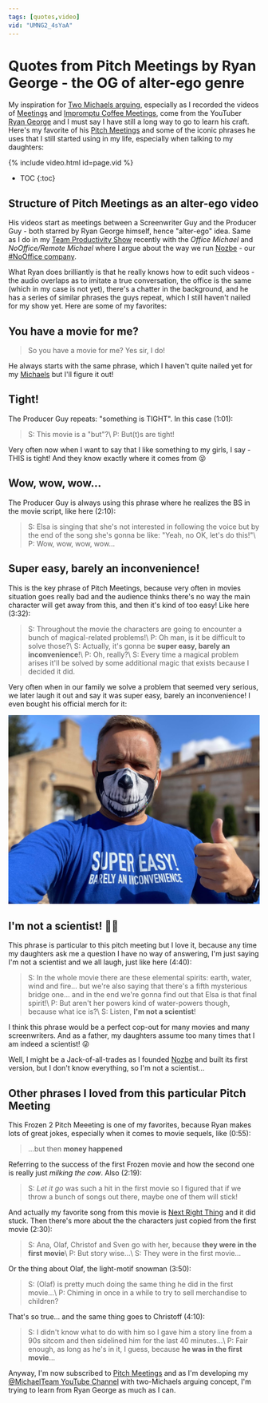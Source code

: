 ```yaml
---
tags: [quotes,video]
vid: "UMNG2_4sYaA"
---
```


# Quotes from Pitch Meetings by Ryan George - the OG of alter-ego genre

My inspiration for [Two Michaels arguing](/michaels), especially as I recorded the videos of [Meetings](/meetings) and [Impromptu Coffee Meetings](/coffee), come from the YouTuber [Ryan George](https://youtube.com/@ryangeorge) and I must say I have still a long way to go to learn his craft. Here's my favorite of his [Pitch Meetings][p] and some of the iconic phrases he uses that I still started using in my life, especially when talking to my daughters:

{% include video.html id=page.vid %}

<!--More-->

* TOC
{:toc}

## Structure of Pitch Meetings as an alter-ego video

His videos start as meetings between a Screenwriter Guy and the Producer Guy - both starred by Ryan George himself, hence "alter-ego" idea. Same as I do in my [Team Productivity Show](/vlog) recently with the *Office Michael* and *NoOffice/Remote Michael* where I argue about the way we run [Nozbe][n] - our [#NoOffice company](/nooffice).

What Ryan does brilliantly is that he really knows how to edit such videos - the audio overlaps as to imitate a true conversation, the office is the same (which in my case is not yet), there's a chatter in the background, and he has a series of similar phrases the guys repeat, which I still haven't nailed for my show yet. Here are some of my favorites:

## You have a movie for me?

> So you have a movie for me? Yes sir, I do!

He always starts with the same phrase, which I haven't quite nailed yet for my [Michaels](/michaels) but I'll figure it out!

## Tight!

The Producer Guy repeats: "something is TIGHT". In this case (1:01):

> S: This movie is a "but"?\\
> P: But(t)s are tight!

Very often now when I want to say that I like something to my girls, I say - THIS is tight! And they know exactly where it comes from 😜

## Wow, wow, wow…

The Producer Guy is always using this phrase where he realizes the BS in the movie script, like here (2:10):

> S: Elsa is singing that she's not interested in following the voice but by the end of the song she's gonna be like: "Yeah, no OK, let's do this!"\\
> P: Wow, wow, wow, wow…

## Super easy, barely an inconvenience!

This is the key phrase of Pitch Meetings, because very often in movies situation goes really bad and the audience thinks there's no way the main character will get away from this, and then it's kind of too easy! Like here (3:32):

> S: Throughout the movie the characters are going to encounter a bunch of magical-related problems!\\
> P: Oh man, is it be difficult to solve those?\\
> S: Actually, it's gonna be **super easy, barely an inconvenience**!\\
> P: Oh, really?\\
> S: Every time a magical problem arises it'll be solved by some additional magic that exists because I decided it did.

Very often when in our family we solve a problem that seemed very serious, we later laugh it out and say it was super easy, barely an inconvenience! I even bought his official merch for it:

![{{ page.title }} 2](/img/now201102.jpg)

## I'm not a scientist! 🧑‍🔬 

This phrase is particular to this pitch meeting but I love it, because any time my daughters ask me a question I have no way of answering, I'm just saying I'm not a scientist and we all laugh, just like here (4:40):

> S: In the whole movie there are these elemental spirits: earth, water, wind and fire… but we're also saying that there's a fifth mysterious bridge one… and in the end we're gonna find out that Elsa is that final spirit!\\
> P: But aren't her powers kind of water-powers though, because what ice is?\\
> S: Listen, **I'm not a scientist**!

I think this phrase would be a perfect cop-out for many movies and many screenwriters. And as a father, my daughters assume too many times that I am indeed a scientist! 😜

Well, I might be a Jack-of-all-trades as I founded [Nozbe][n] and built its first version, but I don't know everything, so I'm not a scientist…

## Other phrases I loved from this particular Pitch Meeting

This Frozen 2 Pitch Meeeting is one of my favorites, because Ryan makes lots of great jokes, especially when it comes to movie sequels, like (0:55):

> …but then **money happened**

Referring to the success of the first Frozen movie and how the second one is really just *milking the cow*. Also (2:19):

> S: *Let it go* was such a hit in the first movie so I figured that if we throw a bunch of songs out there, maybe one of them will stick!

And actually my favorite song from this movie is [Next Right Thing](/right) and it did stuck. Then there's more about the the characters just copied from the first movie (2:30):

> S: Ana, Olaf, Christof and Sven go with her, because **they were in the first movie**\\
> P: But story wise…\\
> S: They were in the first movie…

Or the thing about Olaf, the light-motif snowman (3:50):

> S: (Olaf) is pretty much doing the same thing he did in the first movie…\\
> P: Chiming in once in a while to try to sell merchandise to children?

That's so true… and the same thing goes to Christoff (4:10):

> S: I didn't know what to do with him so I gave him a story line from a 90s sitcom and then sidelined him for the last 40 minutes…\\
> P: Fair enough, as long as he's in it, I guess, because **he was in the first movie**…

Anyway, I'm now subscribed to [Pitch Meetings][p] and as I'm developing my [@MichaelTeam YouTube Channel][y] with two-Michaels arguing concept, I'm trying to learn from Ryan George as much as I can.


[y]: https://michael.gratis/y/
[p]: https://youtube.com/@PitchMeetings





[n]: https://michael.gratis/nozbe
[np]: https://michael.gratis/nozbepersonal
